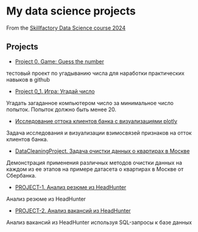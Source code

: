 # My data science projects

From the [Skillfactory Data Science course 2024](https://skillfactory.ru/data-scientist)

## Projects

* [Project 0. Game: Guess the number](https://github.com/dafe1988/SF-DSPR-174/tree/master/Project_0)

тестовый проект по угадыванию числа для наработки практических навыков в github

* [Project 0_1. Игра: Угадай число](https://github.com/dafe1988/SF-DSPR-174/tree/master/Project_0_1)

Угадать загаданное компьютером число за минимальное число попыток. Попыток должно быть менее 20.

* [Исследование оттока клиентов банка с визуализациями plotly](https://github.com/dafe1988/SF-DSPR-174/tree/master/Churn_for_bank_customers)

Задача исследования и визуализации взимосвязей признаков на отток клиентов банка.

* [DataCleaningProject. Задача очистки данных о квартирах в Москве](https://github.com/dafe1988/SF-DSPR-174/tree/master/DataCleaningProject)

Демонстрация применения различных методов очистки данных на каждом из ее этапов на примере датасета о квартирах в Москве от Сбербанка.

* [PROJECT-1. Анализ резюме из HeadHunter](https://github.com/dafe1988/SF-DSPR-174/tree/master/PROJECT_1)

Анализ резюме из HeadHunter

* [PROJECT-2. Анализ вакансий из HeadHunter](https://github.com/dafe1988/SF-DSPR-174/tree/master/PROJECT_2)

Анализ вакансий из HeadHunter используя SQL-запросы к базе данных